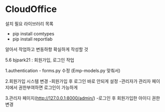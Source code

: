 # CloudOffice


설치 필요 라이브러리 목록

- pip install comtypes
- pip install reportlab



알아서 작업하고 변동하항 확실하게 작성할 것





5.6 bjpark21 : 회원가입, 로그인 작업

1.authentication - forms.py 수정 (Emp-models.py 맞춰서)

2.회원가입 시스템 변경
  -회원가입 후 로그인 바로 안되게 설정
  -관리자가 관리자 페이지에서 권한부여하면 로그인이 가능하게
  
3.관리자 페이지(http://127.0.0.1:8000/admin/)
  -로그인 후 회원가입한 아이디 권한 변경

